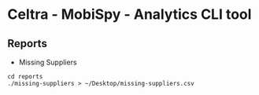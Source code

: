 # Celtra - MobiSpy - Analytics CLI tool

## Reports

- Missing Suppliers

```Shell
cd reports
./missing-suppliers > ~/Desktop/missing-suppliers.csv
```
